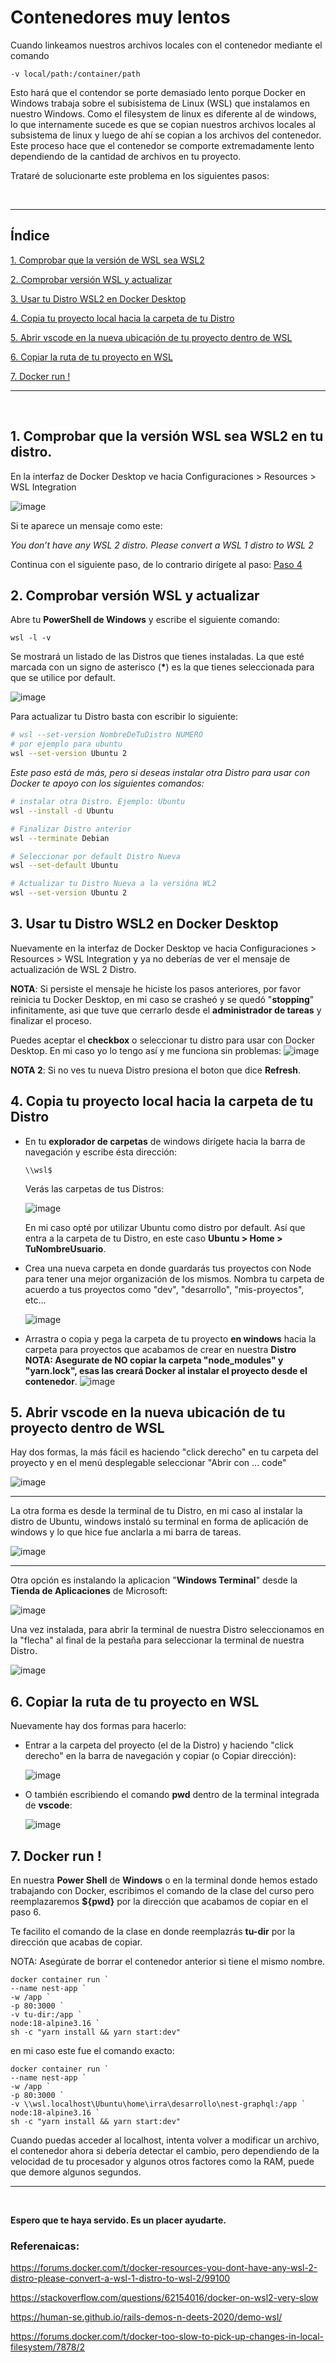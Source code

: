 # Contenedores muy lentos

Cuando linkeamos nuestros archivos locales con el contenedor mediante el comando

```
-v local/path:/container/path
```

Esto hará que el contendor se porte demasiado lento porque Docker en Windows trabaja sobre el subisistema de Linux (WSL) que instalamos en nuestro Windows. Como el filesystem de linux es diferente al de windows, lo que internamente sucede es que se copian nuestros archivos locales al subsistema de linux y luego de ahí se copian a los archivos del contenedor. Este proceso hace que el contenedor se comporte extremadamente lento dependiendo de la cantidad de archivos en tu proyecto.

Trataré de solucionarte este problema en los siguientes pasos:

<br/><hr/>

## Índice

[1. Comprobar que la versión de WSL sea WSL2](#1-comprobar-que-la-versión-wsl-sea-wsl2-en-tu-distro)

[2. Comprobar versión WSL y actualizar](#2-comprobar-versión-wsl-y-actualizar)

[3. Usar tu Distro WSL2 en Docker Desktop](#3-usar-tu-distro-wsl2-en-docker-desktop)

[4. Copia tu proyecto local hacia la carpeta de tu Distro](#4-copia-tu-proyecto-local-hacia-la-carpeta-de-tu-distro)

[5. Abrir vscode en la nueva ubicación de tu proyecto dentro de WSL](#5-abrir-vscode-en-la-nueva-ubicación-de-tu-proyecto-dentro-de-wsl)

[6. Copiar la ruta de tu proyecto en WSL](#6-copiar-la-ruta-de-tu-proyecto-en-wsl)

[7. Docker run !](#7-docker-run-)

<hr><br/>

## 1. Comprobar que la versión WSL sea WSL2 en tu distro.

En la interfaz de Docker Desktop ve hacia Configuraciones > Resources > WSL Integration

![image](https://user-images.githubusercontent.com/33007720/216810893-0c28ddb0-85e6-47d2-8f51-ed297884a0f5.png)

Si te aparece un mensaje como este:

  _You don’t have any WSL 2 distro. Please convert a WSL 1 distro to WSL 2_

Continua con el siguiente paso, de lo contrario dirígete al paso: [Paso 4](#4-copia-tu-proyecto-local-hacia-la-carpeta-de-tu-distro)


## 2. Comprobar versión WSL y actualizar

Abre tu __PowerShell de Windows__ y escribe el siguiente comando:

```
wsl -l -v
```
Se mostrará un listado de las Distros que tienes instaladas. La que esté marcada con un signo de asterisco (__*__) es la que tienes seleccionada para que se utilice por default.

![image](https://user-images.githubusercontent.com/33007720/216811119-54046f10-f426-4e72-bf02-41e8f008128a.png)

Para actualizar tu Distro basta con escribir lo siguiente:

```bash
# wsl --set-version NombreDeTuDistro NUMERO
# por ejemplo para ubuntu
wsl --set-version Ubuntu 2
```

_Este paso está de más, pero si deseas instalar otra Distro para usar con Docker te apoyo con los siguientes comandos:_

```bash
# instalar otra Distro. Ejemplo: Ubuntu
wsl --install -d Ubuntu

# Finalizar Distro anterior
wsl --terminate Debian

# Seleccionar por default Distro Nueva 
wsl --set-default Ubuntu

# Actualizar tu Distro Nueva a la versióna WL2
wsl --set-version Ubuntu 2
```

## 3. Usar tu Distro WSL2 en Docker Desktop

Nuevamente en la interfaz de Docker Desktop ve hacia Configuraciones > Resources > WSL Integration y ya no deberías de ver el mensaje de actualización de WSL 2 Distro.

__NOTA__: Si persiste el mensaje he hiciste los pasos anteriores, por favor reinicia tu Docker Desktop, en mi caso se crasheó y se quedó "__stopping__" infinitamente, asi que tuve que cerrarlo desde el __administrador de tareas__ y finalizar el proceso.

Puedes aceptar el __checkbox__ o seleccionar tu distro para usar con Docker Desktop. En mi caso yo lo tengo así y me funciona sin problemas:
![image](https://user-images.githubusercontent.com/33007720/216812065-ba3fa736-10aa-474b-9b65-f06f92b09c90.png)

__NOTA 2__: Si no ves tu nueva Distro presiona el boton que dice __Refresh__.

## 4. Copia tu proyecto local hacia la carpeta de tu Distro

  - En tu __explorador de carpetas__ de windows dirígete hacia la barra de navegación y escribe ésta dirección:

    ```
    \\wsl$
    ```

    Verás las carpetas de tus Distros:

    ![image](https://user-images.githubusercontent.com/33007720/216812631-a7720eb5-0800-4dba-8b7c-23c2cad73df0.png)

    En mi caso opté por utilizar Ubuntu como distro por default. Así que entra a la carpeta de tu Distro, en este caso
    __Ubuntu > Home > TuNombreUsuario__.

  - Crea una nueva carpeta en donde guardarás tus proyectos con Node para tener una mejor organización de los mismos.
    Nombra tu carpeta de acuerdo a tus proyectos como "dev", "desarrollo", "mis-proyectos", etc...

    ![image](https://user-images.githubusercontent.com/33007720/216812905-e8bc7b80-ceb2-44cf-bec8-35484f6e490a.png)

  - Arrastra o copia y pega la carpeta de tu proyecto __en windows__ hacia la carpeta para proyectos que acabamos de crear en nuestra __Distro__
    __NOTA: Asegurate de NO copiar la carpeta "node_modules" y "yarn.lock", esas las creará Docker al instalar el proyecto desde el contenedor__.
    ![image](https://user-images.githubusercontent.com/33007720/216813260-10752b93-223c-4c6a-a1bf-0deceda9d0bb.png)


## 5. Abrir vscode en la nueva ubicación de tu proyecto dentro de WSL

Hay dos formas, la más fácil es haciendo "click derecho" en tu carpeta del proyecto y en el menú desplegable seleccionar "Abrir con ... code"

![image](https://user-images.githubusercontent.com/33007720/216814048-d5a0529d-7dff-4ca9-9141-7970e2e41dfb.png)

<hr/>

La otra forma es desde la terminal de tu Distro, en mi caso al instalar la distro de Ubuntu, windows instaló su terminal en forma de aplicación de windows y lo que hice fue anclarla a mi barra de tareas.


![image](https://user-images.githubusercontent.com/33007720/216814181-31074391-2197-4dfa-acf2-e9589115d6a5.png)

<hr/>

Otra opción es instalando la aplicacion "__Windows Terminal__" desde la __Tienda de Aplicaciones__ de Microsoft:

![image](https://user-images.githubusercontent.com/33007720/216814306-af8b0782-2c5d-4877-8470-611812429816.png)

Una vez instalada, para abrir la terminal de nuestra Distro seleccionamos en la "flecha" al final de la pestaña para seleccionar la terminal de nuestra Distro.

![image](https://user-images.githubusercontent.com/33007720/216813997-f5a72e1d-dddc-43eb-bd3c-d004ea90f93a.png)


## 6. Copiar la ruta de tu proyecto en WSL

Nuevamente hay dos formas para hacerlo:

  - Entrar a la carpeta del proyecto (el de la Distro) y haciendo "click derecho" en la barra de navegación y copiar (o Copiar dirección):
  
    ![image](https://user-images.githubusercontent.com/33007720/216815066-d8595786-e7bd-4103-b376-33cc7997b51d.png)
    
  - O también escribiendo el comando __pwd__ dentro de la terminal integrada de __vscode__:

    ![image](https://user-images.githubusercontent.com/33007720/216814965-9fb27148-25be-49f0-8c95-2ab851933ba0.png)


## 7. Docker run !

En nuestra __Power Shell__ de __Windows__ o en la terminal donde hemos estado trabajando con Docker, escribimos el comando de la clase del curso pero reemplazaremos __${pwd}__ por la dirección que acabamos de copiar en el paso 6.

Te facilito el comando de la clase en donde reemplazrás __tu-dir__ por la dirección que acabas de copiar.

NOTA: Asegúrate de borrar el contenedor anterior si tiene el mismo nombre.

```
docker container run `
--name nest-app `
-w /app `
-p 80:3000 `
-v tu-dir:/app `
node:18-alpine3.16 `
sh -c "yarn install && yarn start:dev"
```

en mi caso este fue el comando exacto:

```
docker container run `
--name nest-app `
-w /app `
-p 80:3000 `
-v \\wsl.localhost\Ubuntu\home\irra\desarrollo\nest-graphql:/app `
node:18-alpine3.16 `
sh -c "yarn install && yarn start:dev"
```

Cuando puedas acceder al localhost, intenta volver a modificar un archivo, el contenedor ahora si debería detectar el cambio, pero dependiendo de la velocidad de tu procesador y algunos otros factores como la RAM, puede que demore algunos segundos. 

<hr/>

<br/>

__Espero que te haya servido. Es un placer ayudarte.__


### Referenaicas:

https://forums.docker.com/t/docker-resources-you-dont-have-any-wsl-2-distro-please-convert-a-wsl-1-distro-to-wsl-2/99100

https://stackoverflow.com/questions/62154016/docker-on-wsl2-very-slow

https://human-se.github.io/rails-demos-n-deets-2020/demo-wsl/

https://forums.docker.com/t/docker-too-slow-to-pick-up-changes-in-local-filesystem/7878/2


